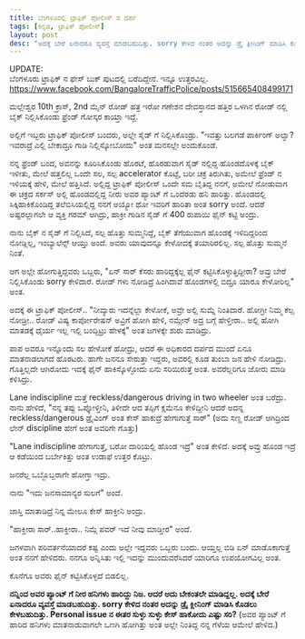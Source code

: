 ```yaml
---
title: ಬೆಂಗಳೂರಲ್ಲಿ ಟ್ರಾಫಿಕ್ ಪೋಲೀಸ್ ರ ದರ್ಪ
tags: [ಕನ್ನಡ, ಟ್ರಾಫಿಕ್ ಪೋಲೀಸ್]
layout: post
desc: "ಅದಕ್ಕೆ ಬೇರೆ ಏನಾದರೂ ವ್ಯವಸ್ತೆ ಮಾಡಬಹುದಿತ್ತು. sorry ಕೇಳಿದ ನಂತರ ಅದನ್ನು ಡ್ರೈ ಕ್ಲೀನಿಂಗ್ ಮಾಡಿಸಿ ಕೊಡಲು ಕೇಳಬಹುದಿತ್ತು"
---
```

<div class="notice-update">
UPDATE: <br/>ಬೆಂಗಳೂರು ಟ್ರಾಫಿಕ್ ನ ಫೇಸ್ ಬುಕ್ ಪುಟದಲ್ಲಿ ಬರೆದಿದ್ದೇನೆ. ಇನ್ನೂ ಉತ್ತರವಿಲ್ಲ.
<a href="https://www.facebook.com/BangaloreTrafficPolice/posts/515665408499171">https://www.facebook.com/BangaloreTrafficPolice/posts/515665408499171</a>
</div>

ಮಲ್ಲೇಶ್ವರ 10th ಕ್ರಾಸ್, 2nd ಮೈನ್ ರೋಡ್ ಹತ್ರ ಇರೋ ಗಣೇಶನ ದೇವಸ್ತಾನದ ಹತ್ತಿರ ಒಳಗಿನ ರೋಡ್ ನಲ್ಲಿ ಬೈಕ್ ನಿಲ್ಲಿಸಿಕೊಂಡು ಫ್ರೆಂಡ್ ಗೋಸ್ಕರ ಕಾಯ್ತಾ ಇದ್ದೆ.

ಅಲ್ಲಿಗೆ ಇಬ್ಬರು ಟ್ರಾಫಿಕ್ ಪೋಲೀಸ್ ಬಂದರು, ಅಲ್ಲೇ ಸೈಡ್ ಗೆ ನಿಲ್ಲಿಸಿಕೊಂಡ್ರು. "ಇವತ್ತು ಬಲಗಡೆ ಪಾರ್ಕಿಂಗ್ ಅಲ್ವಾ? ಇವರಾದ್ರೆ ಎಲ್ಲಿ ಬೇಕಾದ್ರೂ ಗಾಡಿ ನಿಲ್ಲಿಸ್ಕೋಬೋದು" ಅಂತ ಮನಸಲ್ಲೇ ಅಂದುಕೊಂಡೆ.

ನನ್ನ ಫ್ರೆಂಡ್ ಬಂದ, ಅವನನ್ನು ಕೂರಿಸಿಕೊಂಡು ಹೊರಟೆ, ಹೊರಡುವಾಗ ಸೈಡ್ ನಲ್ಲಿದ್ದ ಹೊಂಡದೊಳಕ್ಕೆ ಬೈಕ್ ಇಳೀತು, ಮೇಲೆ ಹತ್ತಲಿಲ್ಲ ಒಂದೇ ಸಲ, ಸಲ್ಪ accelerator ಕೊಟ್ಟೆ, ಬರೀ ಚಕ್ರ ತಿರುಗಿತು, ಅಮೇಲೆ ಫ್ರೆಂಡ್ ನ ಇಳಿಯಕ್ಕೆ ಹೇಳಿ, ಮೇಲೆ ಹತ್ತಿಸಿದೆ. ಅಲ್ಲಿದ್ದ ಟ್ರಾಫಿಕ್ ಪೋಲೀಸ್ ಒಂದೇ ಸಮ ಬೈತಿದ್ದ ನನಗೆ, ಅಮೇಲೆ ನೋಡುವಾಗ ಈ ಚಕ್ರದ ಸರ್ಕಸ್ ಅಲ್ಲಿ ಹೊಂಡದಲ್ಲಿದ್ದ ನೀರು ಅವರ ಪ್ಯಾಂಟ್ ಗೆ ಒಂದೆರಡು ಹನಿ ಹಾರಿತ್ತು. ಹೊಂಡದಲ್ಲಿ ಸಿಕ್ಕಿಹಾಕಿಕೊಂಡಿದ್ದ ತಲೆಬಿಸಿಯಲ್ಲಿದ್ದ ನನಗೆ ಅಯ್ಯೋ ಥೋ ಇವರಿಗೆ ಹಾರಿತಾ ಅಂತ sorry ಅಂದೆ. ಆದರೆ ಅಷ್ಟರಲ್ಲಾಗಲೇ ಆ ವ್ಯಕ್ತಿ ಗರಮ್ ಆಗಿದ್ರು, ಹಾಕ್ರೀ ಗಾಡಿನ ಸೈಡ್ ಗೆ 400 ರುಪಾಯಿ ಫೈನ್ ಕಟ್ಟಿ ಅಂದ್ರು.

ನಾನು ಬೈಕ್ ನ ಸೈಡ್ ಗೆ ನಿಲ್ಲಿಸಿದೆ, ಸಲ್ಪ ಹೊತ್ತು ಸುಮ್ಮನಿದ್ದೆ, ಬೈಕ್ ತೆಗೆಯುವಾಗ ಹೊಂಡಕ್ಕೆ ಇಳಿದಿದ್ದರಿಂದ ನೋಡ್ಲಿಲ್ಲ, ಇಂಬ್ಯಾಲೆನ್ಸ್ ಆಯ್ತು ಅಂದೆ. ಅವರು ಯಾವುದನ್ನೂ ಕೇಳೋದಕ್ಕೆ ತಯಾರಿರಲಿಲ್ಲ. ಸಲ್ಪ ಹೊತ್ತು ಸುಮ್ಮನೆ ನಿಂತೆ.

ಆಗ ಅಲ್ಲೇ ಹೋಗುತ್ತಿದ್ದವರು ಒಬ್ಬರು, "ಏನ್ ಸಾರ್ ಕೆಸರು ಹಾರಿದ್ದಕ್ಕೆಲ್ಲ ಫೈನ್ ಕಟ್ಟಿಸಿಕೊಳ್ಳುತ್ತಿದ್ದೀರಾ? ಅವ್ರು ಬೇರೆ ನಿಲ್ಲಿಸಿಕೊಂಡು sorry ಕೇಳಿದಾರೆ. ರೋಡ್ ಗಳು ನೋಡಿದ್ರೆ ಹಿಂಗಿದಾವೆ ಹೊಂಡಗಳಲ್ಲಿ ಬಿದ್ರೂ ಯಾರೂ ಕೇಳೋರಿಲ್ಲ" ಅಂತ.

ಅದಕ್ಕೆ ಈ ಟ್ರಾಫಿಕ್ ಪೋಲೀಸ್.. "ನೀವ್ಯಾರು ಇದನ್ನೆಲ್ಲಾ ಕೇಳೋಕೆ, ಅವ್ರೇ ಅಲ್ಲಿ ಸುಮ್ನೆ ನಿಂತಿದಾರೆ. ಹೋಗ್ರೀ ನಿಮ್ಮ ಕೆಲ್ಸ ನೋಡ್ರೀ.. ರೋಡ್ ವಿಷ್ಯ ಕಾರ್ಪೋರೇಷನ್ ಅವ್ರಿಗೆ ಹೋಗಿ ಹೇಳಿ, ನಮ್ಗೇನ್ ಅದ್ರ ಬಗ್ಗೆ ಹೇಳ್ತೀರಾ.. ಅಲ್ಲಿ ಹೋಗಿ ಮಾತಡಕ್ಕೆ ಧೈರ್ಯ ಇಲ್ಲ ಇಲ್ಲಿ ಬಂದ್ಬಿಟ್ರು ಹೇಳಕ್ಕೆ" ಅಂತ ಜಗಳಕ್ಕೇ ಶುರು ಮಾಡಿದ್ರು.

ಪಾಪ ಅವರೂ ಇನ್ನೊಂದು ಸಲ ಹೇಳೋಕೆ ಹೋದ್ರು, ಆದರೆ ಈ ಅಧಿಕಾರದ ದರ್ಪದ ಮುಂದೆ ಏನೂ ಮಾತನಾಡಲಾಗದೆ ಹೊರಟರು. ಹಾಗೇ ಜನನೂ ಸೇರುತ್ತಾ ಇದ್ದರು, ಅವರಲ್ಲಿ ಕೂಡ ತುಂಬಾ ಜನ ಹೇಳಿ ನೋಡಿದ್ರು. ಗೊತ್ತಿಲ್ಲದೇ ಆಗಿರೋದು ಇದಕ್ಕೆ ಫೈನ್ ಹಾಕಿಸ್ಕೊಳ್ಳೋದು ಏನು ಸರಿಯಿರುತ್ತೆ ಅಂತ. ಅವರೆಲ್ಲರಿಗೂ ಜೋರು ಮಾಡಿ ಕಳಿಸಿದ್ರು.

Lane indiscipline ಮತ್ತೆ reckless/dangerous driving in two wheeler ಅಂತ ಬರೆದ್ರು. ನಾನು ಹೇಳಿದೆ, "ನನ್ನ ತಪ್ಪು ಒಪ್ಕೋಳ್ತೀನಿ, ತಿಳೀದೇ ಆದ ತಪ್ಪಿಗೆ ಕ್ಷಮೆನೂ ಕೇಳಿದ್ದೀನಿ ಆದರೆ ಅದನ್ನ reckless/dangerous ಡ್ರೈವಿಂಗ್ ಅಂತ ಕೇಸ್ ಹಾಕುದ್ರೆ ಹೇಗಾಗುತ್ತೆ ಸಾರ್" (ಅದು ಸಣ್ಣ ರೋಡ್ ಆಗಿದ್ರಿಂದ ಲೇನ್ discipline ಹೇಗೆ ಅಂತ ಅವರಿಗೇ ಗೊತ್ತು)

"Lane indiscipline ಹೇಗಾಗುತ್ತೆ, ಬರೋ ದಾರಿಯಲ್ಲಿ ಹೊಂಡ ಇದ್ರೆ" ಅಂತ ಕೇಳಿದೆ. ಅದಕ್ಕೆ ಅವ್ರು ಹೊಂಡ ಇದ್ರೆ ಆ ಕಡೆಯಿಂದ ಬರ್ಬೇಕಿತ್ತು ಅಂತ ಉಡಾಫೆ ಉತ್ತರ ಕೊಟ್ರು.

ಜನರೆಲ್ಲ ಒಬ್ಬೊಬ್ಬರಾಗೇ ಹೋಗ್ತಾ ಇದ್ರು. 

ನಾನು "ಇದು ಜನಸಾಮಾನ್ಯರ ಸುಲಗೆ" ಅಂದೆ.

ಜಾಸ್ತಿ ಮಾತಾಡಿದ್ರೆ ನಿನ್ನ ಮೇಲೂ ಕೇಸ್ ಹಾಕ್ತೀನಿ ಅಂದ್ರು.

"ಹಾಕ್ತೀರಾ ಸಾರ್..ಹಾಕ್ತೀರಾ.. ನಿಮ್ಗೆ ಪವರ್ ಇದೆ ನೀವು ಮಾಡ್ತೀರ" ಅಂದೆ.

ಜಗಳವಾಗಿ ಪರಿವರ್ತನೆಯಾದರೆ ಕಷ್ಟ ಎಂದು ಅಲ್ಲೇ ಇದ್ದವರು ಒಬ್ಬರು ಬಂದು. ಆಯ್ತಲ್ಲ ಬಿಡಿ ಏನ್ ಮಾಡೊಕಾಗುತ್ತೆ ಅಂತ ನನಗೆ ಹೇಳಿದರು. ನನಗೂ ಅನ್ನಿಸಿತು ಇಲ್ಲಿ ಇದನ್ನು ಮುಂದುವರೆಸಿದರೆ ಯಾರಿಗೂ ಉಪಯೋಗವಿಲ್ಲ ಅಂತ.

ಕೊನೆಗೂ ಅವರು ಫೈನ್ ಕಟ್ಟಿಸಿಕೊಳ್ಳದೆ ಬಿಡಲಿಲ್ಲ.

**ನನ್ನಿಂದ ಅವರ ಪ್ಯಾಂಟ್ ಗೆ ನೀರ ಹನಿಗಳು ಹಾರಿದ್ದು ನಿಜ. ಆದರೆ ಅದು ಬೇಕಂತಲೇ ಮಾಡಿದ್ದಲ್ಲ. ಅದಕ್ಕೆ ಬೇರೆ ಏನಾದರೂ ವ್ಯವಸ್ತೆ ಮಾಡಬಹುದಿತ್ತು. sorry ಕೇಳಿದ ನಂತರ ಅದನ್ನು ಡ್ರೈ ಕ್ಲೀನಿಂಗ್ ಮಾಡಿಸಿ ಕೊಡಲು ಕೇಳಬಹುದಿತ್ತು. Personal issue ನ ಈತರ ಸುಳ್ಳು ಸುಳ್ಳು ಕೇಸ್ ಹಾಕೋದು ಎಷ್ಟು ಸರಿ?** (ಅವರ ಪ್ಯಾಂಟ್ ಗೆ ಹಾರಿದ ಹನಿಗಳು ಮಾತನಾಡುವಾಗಲೇ ಒಣಗಿ ಹೋಗಿತ್ತು ಅಂತ ಅಲ್ಲೇ ನಿಂತಿದ್ದ ನನ್ನ ಗೆಳೆಯ ಆಮೇಲೆ ಹೇಳಿದ.)

